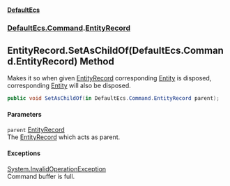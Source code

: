 #### [DefaultEcs](./index.md 'index')
### [DefaultEcs.Command](./DefaultEcs-Command.md 'DefaultEcs.Command').[EntityRecord](./DefaultEcs-Command-EntityRecord.md 'DefaultEcs.Command.EntityRecord')
## EntityRecord.SetAsChildOf(DefaultEcs.Command.EntityRecord) Method
Makes it so when given [EntityRecord](./DefaultEcs-Command-EntityRecord.md 'DefaultEcs.Command.EntityRecord') corresponding [Entity](./DefaultEcs-Entity.md 'DefaultEcs.Entity') is disposed, corresponding [Entity](./DefaultEcs-Entity.md 'DefaultEcs.Entity') will also be disposed.  
```C#
public void SetAsChildOf(in DefaultEcs.Command.EntityRecord parent);
```
#### Parameters
<a name='DefaultEcs-Command-EntityRecord-SetAsChildOf(DefaultEcs-Command-EntityRecord)-parent'></a>
`parent` [EntityRecord](./DefaultEcs-Command-EntityRecord.md 'DefaultEcs.Command.EntityRecord')  
The [EntityRecord](./DefaultEcs-Command-EntityRecord.md 'DefaultEcs.Command.EntityRecord') which acts as parent.  
  
#### Exceptions
[System.InvalidOperationException](https://docs.microsoft.com/en-us/dotnet/api/System.InvalidOperationException 'System.InvalidOperationException')  
Command buffer is full.  

